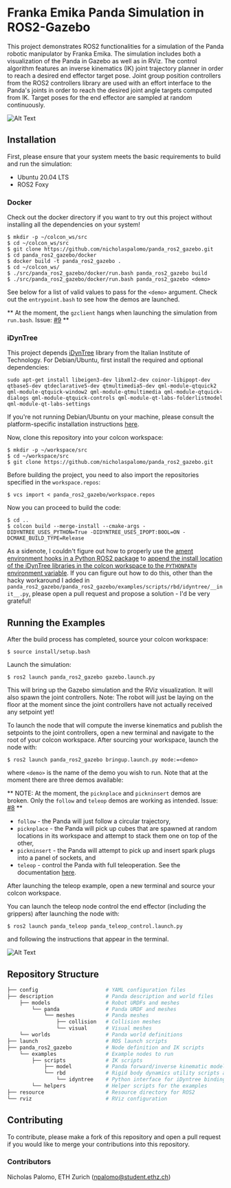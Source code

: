 # Franka Emika Panda Simulation in ROS2-Gazebo

This project demonstrates ROS2 functionalities for a simulation of the Panda robotic manipulator by Franka Emika. The simulation includes both a visualization of the Panda in Gazebo as well as in RViz. The control algorithm features an inverse kinematics (IK) joint trajectory planner in order to reach a desired end effector target pose. Joint group position controllers from the ROS2 controllers library are used with an effort interface to the Panda's joints in order to reach the desired joint angle targets computed from IK. Target poses for the end effector are sampled at random continuously.

![Alt Text](media/rviz.gif)

## Installation

First, please ensure that your system meets the basic requirements to build and run the simulation:

- Ubuntu 20.04 LTS
- ROS2 Foxy

### Docker

Check out the docker directory if you want to try out this project without installing all the dependencies on your system!

```
$ mkdir -p ~/colcon_ws/src
$ cd ~/colcon_ws/src
$ git clone https://github.com/nicholaspalomo/panda_ros2_gazebo.git
$ cd panda_ros2_gazebo/docker
$ docker build -t panda_ros2_gazebo .
$ cd ~/colcon_ws/
$ ./src/panda_ros2_gazebo/docker/run.bash panda_ros2_gazebo build
$ ./src/panda_ros2_gazebo/docker/run.bash panda_ros2_gazebo <demo>
```

See below for a list of valid values to pass for the `<demo>` argument. Check out the `entrypoint.bash` to see how the demos are launched. 

** At the moment, the `gzclient` hangs when launching the simulation from `run.bash`. Issue: [#9](https://github.com/nicholaspalomo/panda_ros2_gazebo/issues/9) ** 

### iDynTree

This project depends [iDynTree](https://github.com/robotology/idyntree) library from the Italian Institute of Technology. For Debian/Ubuntu, first install the required and optional dependencies:

```
sudo apt-get install libeigen3-dev libxml2-dev coinor-libipopt-dev qtbase5-dev qtdeclarative5-dev qtmultimedia5-dev qml-module-qtquick2 qml-module-qtquick-window2 qml-module-qtmultimedia qml-module-qtquick-dialogs qml-module-qtquick-controls qml-module-qt-labs-folderlistmodel qml-module-qt-labs-settings
```
If you're not running Debian/Ubuntu on your machine, please consult the platform-specific installation instructions [here](https://github.com/robotology/idyntree#installation).

Now, clone this repository into your colcon workspace:
```
$ mkdir -p ~/workspace/src
$ cd ~/workspace/src
$ git clone https://github.com/nicholaspalomo/panda_ros2_gazebo.git
```

Before building the project, you need to also import the repositories specified in the `workspace.repos`:
```
$ vcs import < panda_ros2_gazebo/workspace.repos
```

Now you can proceed to build the code:
```
$ cd ..
$ colcon build --merge-install --cmake-args -DIDYNTREE_USES_PYTHON=True -DIDYNTREE_USES_IPOPT:BOOL=ON -DCMAKE_BUILD_TYPE=Release
```

As a sidenote, I couldn't figure out how to properly use the [ament environment hooks in a Python ROS2 package](https://docs.ros.org/en/foxy/Concepts/About-Build-System.html#the-ament-package-package) to [append the install location of the iDynTree libraries in the colcon workspace to the `PYTHONPATH` environment variable](https://github.com/robotology/idyntree#python). If you can figure out how to do this, other than the hacky workaround I added in `panda_ros2_gazebo/panda_ros2_gazebo/examples/scripts/rbd/idyntree/__init__.py`, please open a pull request and propose a solution - I'd be very grateful! 

## Running the Examples

After the build process has completed, source your colcon workspace:
```
$ source install/setup.bash
```

Launch the simulation:
```
$ ros2 launch panda_ros2_gazebo gazebo.launch.py
```

This will bring up the Gazebo simulation and the RViz visualization. It will also spawn the joint controllers. Note: The robot will just be laying on the floor at the moment since the joint controllers have not actually received any setpoint yet!

To launch the node that will compute the inverse kinematics and publish the setpoints to the joint controllers, open a new terminal and navigate to the root of your colcon workspace. After sourcing your workspace, launch the node with:
```
$ ros2 launch panda_ros2_gazebo bringup.launch.py mode:=<demo>
```
where `<demo>` is the name of the demo you wish to run. Note that at the moment there are three demos available:

** NOTE: At the moment, the `picknplace` and `pickninsert` demos are broken. Only the `follow` and `teleop` demos are working as intended. Issue: [#8](https://github.com/nicholaspalomo/panda_ros2_gazebo/issues/8) **

- `follow` - the Panda will just follow a circular trajectory, 
- `picknplace` - the Panda will pick up cubes that are spawned at random locations in its workspace and attempt to stack them one on top of the other,
- `pickninsert` - the Panda will attempt to pick up and insert spark plugs into a panel of sockets, and
- `teleop` - control the Panda with full teleoperation. See the documentation [here](https://github.com/nicholaspalomo/panda_teleop).

After launching the teleop example, open a new terminal and source your colcon workspace.

You can launch the teleop node control the end effector (including the grippers) after launching the node with:

```
$ ros2 launch panda_teleop panda_teleop_control.launch.py 
```
and following the instructions that appear in the terminal.

![Alt Text](media/pick_and_place.gif)
## Repository Structure

```bash
├── config                      # YAML configuration files
├── description                 # Panda description and world files
    ├── models                  # Robot URDFs and meshes
        └── panda               # Panda URDF and meshes
            └── meshes          # Panda meshes
                ├── collision   # Collision meshes
                └── visual      # Visual meshes
    └── worlds                  # Panda world definitions
├── launch                      # ROS launch scripts
├── panda_ros2_gazebo           # Node definition and IK scripts
    └── examples                # Example nodes to run
        ├── scripts             # IK scripts
            ├── model           # Panda forward/inverse kinematic model
            └── rbd             # Rigid body dynamics utility scripts and class definitions
                └── idyntree    # Python interface for iDyntree bindings
        └── helpers             # Helper scripts for the examples
├── resource                    # Resource directory for ROS2
└── rviz                        # RViz configuration
```

## Contributing

To contribute, please make a fork of this repository and open a pull request if you would like to merge your contributions into this repository.

### Contributors
Nicholas Palomo, ETH Zurich (npalomo@student.ethz.ch)